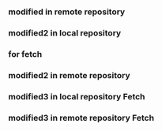 ###

### modified in remote repository

### modified2 in local repository

### for fetch

### modified2 in remote repository

### modified3 in local repository Fetch

### modified3 in remote repository Fetch
